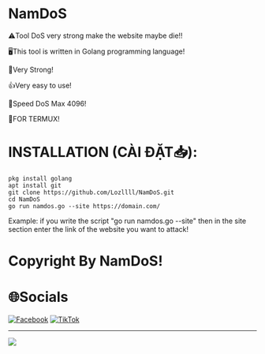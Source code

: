 # NamDoS

⚠️Tool DoS very strong make the website maybe die!!

🖥️This tool is written in Golang programming language!

💪Very Strong!

👍Very easy to use!

🚴Speed DoS Max 4096!

📱FOR TERMUX!

# INSTALLATION (CÀI ĐẶT📥):
```shell script
pkg install golang
apt install git
git clone https://github.com/Lozllll/NamDoS.git
cd NamDoS
go run namdos.go --site https://domain.com/
```
Example: if you write the script "go run namdos.go --site" then in the site section enter the link of the website you want to attack!

# Copyright By NamDoS!

# 🌐Socials
[![Facebook](https://img.shields.io/badge/Facebook-%231877F2.svg?logo=Facebook&logoColor=white)](https://facebook.com/hoangnamtricker.2009) [![TikTok](https://img.shields.io/badge/TikTok-%23000000.svg?logo=TikTok&logoColor=white)](https://tiktok.com/@namcony2009) 

---
[![](https://visitcount.itsvg.in/api?id=Lozllll&icon=0&color=0)](https://visitcount.itsvg.in)

